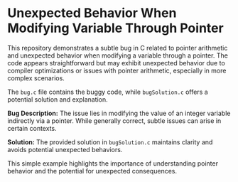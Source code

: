 # Unexpected Behavior When Modifying Variable Through Pointer

This repository demonstrates a subtle bug in C related to pointer arithmetic and unexpected behavior when modifying a variable through a pointer.  The code appears straightforward but may exhibit unexpected behavior due to compiler optimizations or issues with pointer arithmetic, especially in more complex scenarios.

The `bug.c` file contains the buggy code, while `bugSolution.c` offers a potential solution and explanation.

**Bug Description:**
The issue lies in modifying the value of an integer variable indirectly via a pointer. While generally correct, subtle issues can arise in certain contexts.

**Solution:**
The provided solution in `bugSolution.c` maintains clarity and avoids potential unexpected behaviors.

This simple example highlights the importance of understanding pointer behavior and the potential for unexpected consequences.